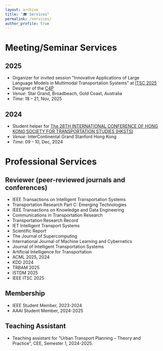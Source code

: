 ```yaml
---
layout: archive
title: "🎓 Services"
permalink: /services/
author_profile: true
---
```


# Meeting/Seminar Services

## 2025
- Organizer for invited session "Innovative Applications of Large Language Models in Multimodal Transportation Systems" at [ITSC 2025](https://ieee-itsc.org/2025/)
- Designer of the [C4P](../images/ITSC25-LLM4TR-C4P-Flyer-Final.pdf)
- *Venue*: Star Grand, Broadbeach, Gold Coast, Australia
- *Time*: 18 – 21, Nov, 2025
  
## 2024
- Student helper for [The 28TH INTERNATIONAL CONFERENCE OF HONG KONG SOCIETY FOR TRANSPORTATION STUDIES (HKSTS)](https://www.hksts.org/conf24b.htm)
- *Venue*: InterContinental Grand Stanford Hong Kong
- *Time*: 09 - 10, Dec, 2024

# Professional Services

## Reviewer (peer-reviewed journals and conferences)
- IEEE Transactions on Intelligent Transportation Systems
- Transportation Research Part C: Emerging Technologies
- IEEE Transactions on Knowledge and Data Engineering
- Communications in Transportation Research
- Transportation Research Record
- IET Intelligent Transport Systems
- Scientific Report
- The Journal of Supercomputing
- International Journal of Machine Learning and Cybernetics
- Journal of Intelligent Transportation Systems
- Artificial Intelligence for Transportation
- ACML 2025, 2024
- KDD 2024
- TRBAM 2025
- ISTDM 2025
- IEEE ITSC 2025

## Membership
- IEEE Student Member, 2023-2024
- AAAI Student Member, 2024-2025

## Teaching Assistant
- Teaching assistant for "Urban Transport Planning – Theory and Practice", CEE, Semester 1, 2024-2025.

